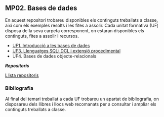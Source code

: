 ## MP02. Bases de dades

En aquest repositori trobareu disponibles els continguts treballats a classe, així com els exemples resolts i les fites a assolir.
Cada unitat formativa (UF) disposa de la seva carpeta corresponent, on estaran disponibles els continguts, fites a assolir i recursos.

- [UF1. Introducció a les bases de dades](UF1/intro_bbdd.md)
- [UF3. Llenguatges SQL: DCL i extensió procedimental](UF3/dcl_procedimental.md)
- UF4. Bases de dades objecte-relacionals

**_Repositoris_**

[Llista repositoris](https://docs.google.com/spreadsheets/d/1vTOsXO0asJ83K6l7oR3gQQww9n0ju5FcfTUkfvq8Lws/edit?usp=sharing)

### Bibliografia

Al final del temari treballat a cada UF trobareu un apartat de bibliografia, on disposareu dels llibres i llocs web recomanats per a consultar i ampliar els continguts treballats a classe. 